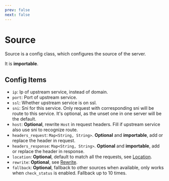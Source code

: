 ```yaml
---
prev: false
next: false
---
```


# Source

Source is a config class, which configures the source of the server.

It is **importable**.

## Config Items

- `ip`: Ip of upstream service, instead of domain.
- `port`: Port of upstream service.
- `ssl`: Whether upstream service is on ssl.
- `sni`: Sni for this service. Only request with corresponding sni will be route to this service. It's optional, as the unset one in one server will be the default.
- `host`: **Optional**, rewrite `Host` in request headers. Fill if upstream service also use sni to recognize route.
- `headers_request`: `Map<String, String>`. **Optional** and **importable**, add or replace the header in request.
- `headers_response`: `Map<String, String>`. **Optional** and **importable**, add or replace the header in response.
- `location`: **Optional**, default to match all the requests, see [Location](../location).
- `rewrite`: **Optional**, see [Rewrite](../rewrite).
- `fallback`: **Optional**, fallback to other sources when available, only works when `check_status` is enabled. Fallback up to 10 times.